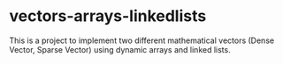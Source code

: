 # vectors-arrays-linkedlists
This is a project to implement two different mathematical vectors (Dense Vector, Sparse Vector) using dynamic arrays and linked lists.
